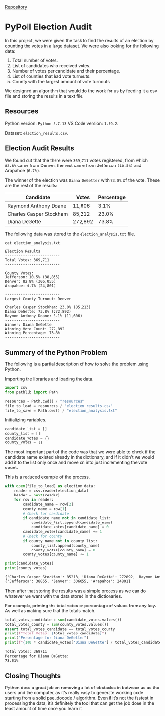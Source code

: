 [Repository](https://github.com/AlbertoV5/tec-data-03-python)


# PyPoll Election Audit

In this project, we were given the task to find the results of an election by counting the votes in a large dataset. We were also looking for the following data:

1.  Total number of votes.
2.  List of candidates who received votes.
3.  Number of votes per candidate and their percentage.
4.  List of counties that had vote turnouts.
5.  County with the largest amount of vote turnouts.

We designed an algorithm that would do the work for us by feeding it a csv file and storing the results in a text file.


## Resources

Python version: `Python 3.7.13` VS Code version: `1.69.2`.

Dataset: `election_results.csv`.


## Election Audit Results

We found out that the there were `369,711` votes registered, from which `82.8%` came from Denver, the rest came from Jefferson `(10.5%)` and Arapahoe `(6.7%)`.

The winner of the election was `Diana DeGetter` with `73.8%` of the vote. These are the rest of the results:

| Candidate               | Votes   | Percentage |
|----------------------- |------- |---------- |
| Raymond Anthony Doane   | 11,606  | 3.1%       |
| Charles Casper Stockham | 85,212  | 23.0%      |
| Diana DeGette           | 272,892 | 73.8%      |

The following data was stored to the `election_analysis.txt` file.

```shell
cat election_analysis.txt
```

    
    Election Results
    -------------------------
    Total Votes: 369,711
    -------------------------
    
    County Votes:
    Jefferson: 10.5% (38,855)
    Denver: 82.8% (306,055)
    Arapahoe: 6.7% (24,801)
    
    -------------------------
    Largest County Turnout: Denver
    -------------------------
    Charles Casper Stockham: 23.0% (85,213)
    Diana DeGette: 73.8% (272,892)
    Raymon Anthony Doane: 3.1% (11,606)
    -------------------------
    Winner: Diana DeGette
    Winning Vote Count: 272,892
    Winning Percentage: 73.8%
    -------------------------


## Summary of the Python Problem

The following is a partial description of how to solve the problem using Python.

Importing the libraries and loading the data.

```python
import csv
from pathlib import Path

resources = Path.cwd() / "resources"
file_to_load = resources / "election_results.csv"
file_to_save = Path.cwd() / "election_analysis.txt"
```

Initializing variables.

```python
candidate_list = []
county_list = []
candidate_votes = {}
county_votes = {}
```

The most important part of the code was that we were able to check if the candidate name existed already in the dictionary, and if it didn&rsquo;t we would add it to the list only once and move on into just incrementing the vote count.

This is a reduced example of the process.

```python
with open(file_to_load) as election_data:
    reader = csv.reader(election_data)
    header = next(reader)
    for row in reader:
        candidate_name = row[2]
        county_name = row[1]
        # Check for candidate
        if candidate_name not in candidate_list:
            candidate_list.append(candidate_name)
            candidate_votes[candidate_name] = 0
        candidate_votes[candidate_name] += 1
        # Check for county
        if county_name not in county_list:
            county_list.append(county_name)
            county_votes[county_name] = 0
        county_votes[county_name] += 1

print(candidate_votes)
print(county_votes)
```

```org
{'Charles Casper Stockham': 85213, 'Diana DeGette': 272892, 'Raymon Anthony Doane': 11606}
{'Jefferson': 38855, 'Denver': 306055, 'Arapahoe': 24801}
```

Then after that storing the results was a simple process as we can do whatever we want with the data stored in the dictionaries.

For example, printing the total votes or percentage of values from any key. As well as making sure that the totals match.

```python
total_votes_candidate = sum(candidate_votes.values())
total_votes_county = sum(county_votes.values())
assert total_votes_candidate == total_votes_county
print(f"Total Votes: {total_votes_candidate}")
print("Percentage for Diana DeGette:")
print(f"{100 * candidate_votes['Diana DeGette'] / total_votes_candidate:.2f}%")
```

```org
Total Votes: 369711
Percentage for Diana DeGette:
73.81%
```


## Closing Thoughts

Python does a great job on removing a lot of obstacles in between us as the users and the computer, as it&rsquo;s really easy to generate working code starting from a solid pseudocode / algorithm. Even if it&rsquo;s not the fastest in processing the data, it&rsquo;s definitely the tool that can get the job done in the least amount of time once you learn it.
